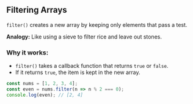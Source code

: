 ## Filtering Arrays

`filter()` creates a new array by keeping only elements that pass a test.

**Analogy:** Like using a sieve to filter rice and leave out stones.

### Why it works:
- `filter()` takes a callback function that returns `true` or `false`.
- If it returns `true`, the item is kept in the new array.

```js
const nums = [1, 2, 3, 4];
const even = nums.filter(n => n % 2 === 0);
console.log(even); // [2, 4]
```